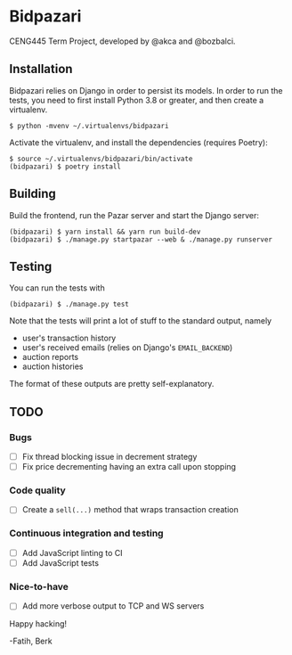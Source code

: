 # Bidpazari

CENG445 Term Project, developed by @akca and @bozbalci.

## Installation

Bidpazari relies on Django in order to persist its models. In
order to run the tests, you need to first install Python 3.8 or
greater, and then create a virtualenv.

    $ python -mvenv ~/.virtualenvs/bidpazari

Activate the virtualenv, and install the dependencies (requires Poetry):

    $ source ~/.virtualenvs/bidpazari/bin/activate
    (bidpazari) $ poetry install

## Building

Build the frontend, run the Pazar server and start the Django server:

    (bidpazari) $ yarn install && yarn run build-dev
    (bidpazari) $ ./manage.py startpazar --web & ./manage.py runserver


## Testing

You can run the tests with

    (bidpazari) $ ./manage.py test

Note that the tests will print a lot of stuff to the standard output,
namely

- user's transaction history
- user's received emails (relies on Django's `EMAIL_BACKEND`)
- auction reports
- auction histories

The format of these outputs are pretty self-explanatory.


## TODO

### Bugs

- [ ] Fix thread blocking issue in decrement strategy
- [ ] Fix price decrementing having an extra call upon stopping

### Code quality

- [ ] Create a `sell(...)` method that wraps transaction creation

### Continuous integration and testing

- [ ] Add JavaScript linting to CI
- [ ] Add JavaScript tests

### Nice-to-have

- [ ] Add more verbose output to TCP and WS servers


Happy hacking!

-Fatih, Berk

